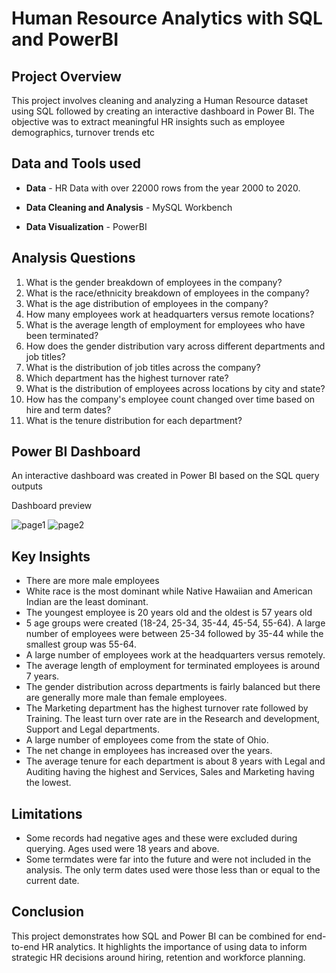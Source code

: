 # Human Resource Analytics with SQL and PowerBI

## Project Overview

This project involves cleaning and analyzing a Human Resource dataset using SQL followed by creating an interactive dashboard in Power BI. The objective was to extract meaningful HR insights such as employee demographics, turnover trends etc

## Data and Tools used

- **Data** - HR Data with over 22000 rows from the year 2000 to 2020.

- **Data Cleaning and Analysis** - MySQL Workbench

- **Data Visualization** - PowerBI

## Analysis Questions

1. What is the gender breakdown of employees in the company?
2. What is the race/ethnicity breakdown of employees in the company?
3. What is the age distribution of employees in the company?
4. How many employees work at headquarters versus remote locations?
5. What is the average length of employment for employees who have been terminated?
6. How does the gender distribution vary across different departments and job titles?
7. What is the distribution of job titles across the company?
8. Which department has the highest turnover rate?
9. What is the distribution of employees across locations by city and state?
10. How has the company's employee count changed over time based on hire and term dates?
11. What is the tenure distribution for each department?

## Power BI Dashboard

An interactive dashboard was created in Power BI based on the SQL query outputs

Dashboard preview

![page1](https://github.com/user-attachments/assets/dd254fbc-2010-4ce5-bd84-367c3242979f)
![page2](https://github.com/user-attachments/assets/a17675c5-610c-4dca-92e3-415e3fd7e786)



## Key Insights

- There are more male employees
- White race is the most dominant while Native Hawaiian and American Indian are the least dominant.
- The youngest employee is 20 years old and the oldest is 57 years old
- 5 age groups were created (18-24, 25-34, 35-44, 45-54, 55-64). A large number of employees were between 25-34 followed by 35-44 while the smallest group was 55-64.
- A large number of employees work at the headquarters versus remotely.
- The average length of employment for terminated employees is around 7 years.
- The gender distribution across departments is fairly balanced but there are generally more male than female employees.
- The Marketing department has the highest turnover rate followed by Training. The least turn over rate are in the Research and development, Support and Legal departments.
- A large number of employees come from the state of Ohio.
- The net change in employees has increased over the years.
- The average tenure for each department is about 8 years with Legal and Auditing having the highest and Services, Sales and Marketing having the lowest.

## Limitations

- Some records had negative ages and these were excluded during querying. Ages used were 18 years and above.
- Some termdates were far into the future and were not included in the analysis. The only term dates used were those less than or equal to the current date.

## Conclusion

This project demonstrates how SQL and Power BI can be combined for end-to-end HR analytics. It highlights the importance of using data to inform strategic HR decisions around hiring, retention and workforce planning.











